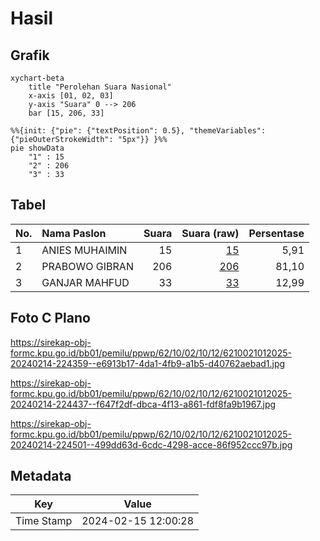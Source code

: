 # Hasil

## Grafik

```mermaid
xychart-beta
    title "Perolehan Suara Nasional"
    x-axis [01, 02, 03]
    y-axis "Suara" 0 --> 206
    bar [15, 206, 33]
```

```mermaid
%%{init: {"pie": {"textPosition": 0.5}, "themeVariables": {"pieOuterStrokeWidth": "5px"}} }%%
pie showData
    "1" : 15
    "2" : 206
    "3" : 33
```

## Tabel

| No. | Nama Paslon    | Suara | Suara (raw) | Persentase |
|:--- |:-------------- | -----:| -----------:| ----------:|
| 1   | ANIES MUHAIMIN | 15    | [15][p-1]   | 5,91       |
| 2   | PRABOWO GIBRAN | 206   | [206][p-2]  | 81,10      |
| 3   | GANJAR MAHFUD  | 33    | [33][p-3]   | 12,99      |


[p-1]: https://github.com/gigit-pemilu/pemilu-2024/blob/main/pilpres/hitung-suara/sub/62-kalimantan-tengah/sub/10-gunung-mas/sub/02-kurun/sub/1012-kurun/sub/025-tps/sub/paslon-1.txt
[p-2]: https://github.com/gigit-pemilu/pemilu-2024/blob/main/pilpres/hitung-suara/sub/62-kalimantan-tengah/sub/10-gunung-mas/sub/02-kurun/sub/1012-kurun/sub/025-tps/sub/paslon-2.txt
[p-3]: https://github.com/gigit-pemilu/pemilu-2024/blob/main/pilpres/hitung-suara/sub/62-kalimantan-tengah/sub/10-gunung-mas/sub/02-kurun/sub/1012-kurun/sub/025-tps/sub/paslon-3.txt

## Foto C Plano

https://sirekap-obj-formc.kpu.go.id/bb01/pemilu/ppwp/62/10/02/10/12/6210021012025-20240214-224359--e6913b17-4da1-4fb9-a1b5-d40762aebad1.jpg

https://sirekap-obj-formc.kpu.go.id/bb01/pemilu/ppwp/62/10/02/10/12/6210021012025-20240214-224437--f647f2df-dbca-4f13-a861-fdf8fa9b1967.jpg

https://sirekap-obj-formc.kpu.go.id/bb01/pemilu/ppwp/62/10/02/10/12/6210021012025-20240214-224501--499dd63d-6cdc-4298-acce-86f952ccc97b.jpg


## Metadata

| Key        | Value               |
| ---------- | ------------------- |
| Time Stamp | 2024-02-15 12:00:28 |



